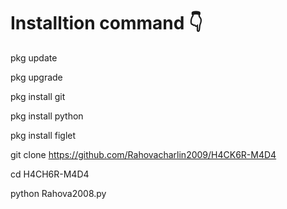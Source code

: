 # Installtion command 👇
pkg update

pkg upgrade

pkg install git

pkg install python

pkg install figlet

git clone https://github.com/Rahovacharlin2009/H4CK6R-M4D4

cd H4CH6R-M4D4

python Rahova2008.py
